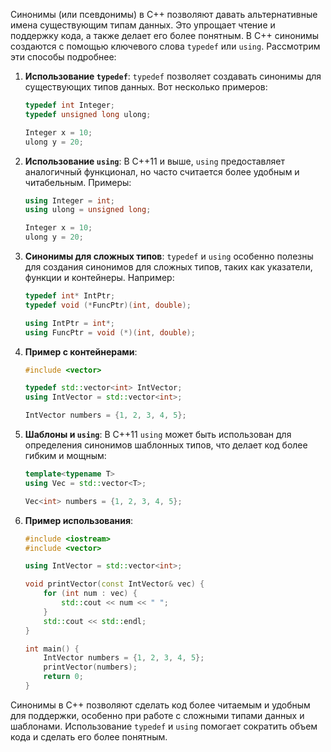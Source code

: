 
Синонимы (или псевдонимы) в C++ позволяют давать альтернативные имена существующим типам данных. Это упрощает чтение и поддержку кода, а также делает его более понятным. В C++ синонимы создаются с помощью ключевого слова `typedef` или `using`. Рассмотрим эти способы подробнее:

1. **Использование `typedef`**: `typedef` позволяет создавать синонимы для существующих типов данных. Вот несколько примеров:
   ```cpp
   typedef int Integer;
   typedef unsigned long ulong;

   Integer x = 10;
   ulong y = 20;
   ```

2. **Использование `using`**: В C++11 и выше, `using` предоставляет аналогичный функционал, но часто считается более удобным и читабельным. Примеры:
   ```cpp
   using Integer = int;
   using ulong = unsigned long;

   Integer x = 10;
   ulong y = 20;
   ```

3. **Синонимы для сложных типов**: `typedef` и `using` особенно полезны для создания синонимов для сложных типов, таких как указатели, функции и контейнеры. Например:
   ```cpp
   typedef int* IntPtr;
   typedef void (*FuncPtr)(int, double);

   using IntPtr = int*;
   using FuncPtr = void (*)(int, double);
   ```

4. **Пример с контейнерами**:
   ```cpp
   #include <vector>

   typedef std::vector<int> IntVector;
   using IntVector = std::vector<int>;

   IntVector numbers = {1, 2, 3, 4, 5};
   ```

5. **Шаблоны и `using`**: В C++11 `using` может быть использован для определения синонимов шаблонных типов, что делает код более гибким и мощным:
   ```cpp
   template<typename T>
   using Vec = std::vector<T>;

   Vec<int> numbers = {1, 2, 3, 4, 5};
   ```

6. **Пример использования**:
   ```cpp
   #include <iostream>
   #include <vector>

   using IntVector = std::vector<int>;

   void printVector(const IntVector& vec) {
       for (int num : vec) {
           std::cout << num << " ";
       }
       std::cout << std::endl;
   }

   int main() {
       IntVector numbers = {1, 2, 3, 4, 5};
       printVector(numbers);
       return 0;
   }
   ```

Синонимы в C++ позволяют сделать код более читаемым и удобным для поддержки, особенно при работе с сложными типами данных и шаблонами. Использование `typedef` и `using` помогает сократить объем кода и сделать его более понятным.
